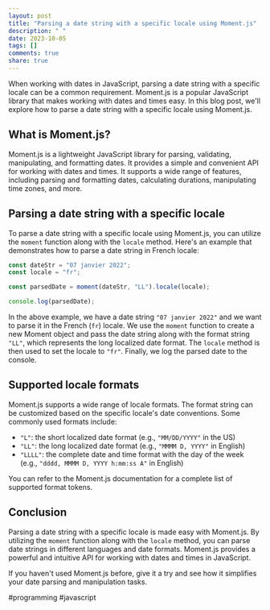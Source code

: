 ```yaml
---
layout: post
title: "Parsing a date string with a specific locale using Moment.js"
description: " "
date: 2023-10-05
tags: []
comments: true
share: true
---
```


When working with dates in JavaScript, parsing a date string with a specific locale can be a common requirement. Moment.js is a popular JavaScript library that makes working with dates and times easy. In this blog post, we'll explore how to parse a date string with a specific locale using Moment.js.

## What is Moment.js?

Moment.js is a lightweight JavaScript library for parsing, validating, manipulating, and formatting dates. It provides a simple and convenient API for working with dates and times. It supports a wide range of features, including parsing and formatting dates, calculating durations, manipulating time zones, and more.

## Parsing a date string with a specific locale

To parse a date string with a specific locale using Moment.js, you can utilize the `moment` function along with the `locale` method. Here's an example that demonstrates how to parse a date string in French locale:

```javascript
const dateStr = "07 janvier 2022";
const locale = "fr";

const parsedDate = moment(dateStr, "LL").locale(locale);

console.log(parsedDate);
```

In the above example, we have a date string `"07 janvier 2022"` and we want to parse it in the French (`fr`) locale. We use the `moment` function to create a new Moment object and pass the date string along with the format string `"LL"`, which represents the long localized date format. The `locale` method is then used to set the locale to `"fr"`. Finally, we log the parsed date to the console.

## Supported locale formats

Moment.js supports a wide range of locale formats. The format string can be customized based on the specific locale's date conventions. Some commonly used formats include:

- `"L"`: the short localized date format (e.g., `"MM/DD/YYYY"` in the US)
- `"LL"`: the long localized date format (e.g., `"MMMM D, YYYY"` in English)
- `"LLLL"`: the complete date and time format with the day of the week (e.g., `"dddd, MMMM D, YYYY h:mm:ss A"` in English)

You can refer to the Moment.js documentation for a complete list of supported format tokens.

## Conclusion

Parsing a date string with a specific locale is made easy with Moment.js. By utilizing the `moment` function along with the `locale` method, you can parse date strings in different languages and date formats. Moment.js provides a powerful and intuitive API for working with dates and times in JavaScript.

If you haven't used Moment.js before, give it a try and see how it simplifies your date parsing and manipulation tasks.

#programming #javascript